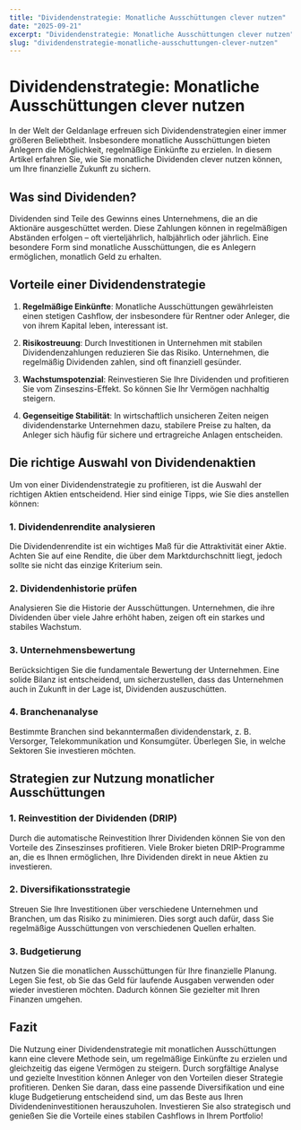```yaml
---
title: "Dividendenstrategie: Monatliche Ausschüttungen clever nutzen"
date: "2025-09-21"
excerpt: "Dividendenstrategie: Monatliche Ausschüttungen clever nutzen"
slug: "dividendenstrategie-monatliche-ausschuttungen-clever-nutzen"
---
```


# Dividendenstrategie: Monatliche Ausschüttungen clever nutzen

In der Welt der Geldanlage erfreuen sich Dividendenstrategien einer immer größeren Beliebtheit. Insbesondere monatliche Ausschüttungen bieten Anlegern die Möglichkeit, regelmäßige Einkünfte zu erzielen. In diesem Artikel erfahren Sie, wie Sie monatliche Dividenden clever nutzen können, um Ihre finanzielle Zukunft zu sichern.

## Was sind Dividenden?

Dividenden sind Teile des Gewinns eines Unternehmens, die an die Aktionäre ausgeschüttet werden. Diese Zahlungen können in regelmäßigen Abständen erfolgen – oft vierteljährlich, halbjährlich oder jährlich. Eine besondere Form sind monatliche Ausschüttungen, die es Anlegern ermöglichen, monatlich Geld zu erhalten.

## Vorteile einer Dividendenstrategie

1. **Regelmäßige Einkünfte**: Monatliche Ausschüttungen gewährleisten einen stetigen Cashflow, der insbesondere für Rentner oder Anleger, die von ihrem Kapital leben, interessant ist.
   
2. **Risikostreuung**: Durch Investitionen in Unternehmen mit stabilen Dividendenzahlungen reduzieren Sie das Risiko. Unternehmen, die regelmäßig Dividenden zahlen, sind oft finanziell gesünder.

3. **Wachstumspotenzial**: Reinvestieren Sie Ihre Dividenden und profitieren Sie vom Zinseszins-Effekt. So können Sie Ihr Vermögen nachhaltig steigern.

4. **Gegenseitige Stabilität**: In wirtschaftlich unsicheren Zeiten neigen dividendenstarke Unternehmen dazu, stabilere Preise zu halten, da Anleger sich häufig für sichere und ertragreiche Anlagen entscheiden.

## Die richtige Auswahl von Dividendenaktien

Um von einer Dividendenstrategie zu profitieren, ist die Auswahl der richtigen Aktien entscheidend. Hier sind einige Tipps, wie Sie dies anstellen können:

### 1. Dividendenrendite analysieren

Die Dividendenrendite ist ein wichtiges Maß für die Attraktivität einer Aktie. Achten Sie auf eine Rendite, die über dem Marktdurchschnitt liegt, jedoch sollte sie nicht das einzige Kriterium sein.

### 2. Dividendenhistorie prüfen

Analysieren Sie die Historie der Ausschüttungen. Unternehmen, die ihre Dividenden über viele Jahre erhöht haben, zeigen oft ein starkes und stabiles Wachstum.

### 3. Unternehmensbewertung

Berücksichtigen Sie die fundamentale Bewertung der Unternehmen. Eine solide Bilanz ist entscheidend, um sicherzustellen, dass das Unternehmen auch in Zukunft in der Lage ist, Dividenden auszuschütten.

### 4. Branchenanalyse

Bestimmte Branchen sind bekanntermaßen dividendenstark, z. B. Versorger, Telekommunikation und Konsumgüter. Überlegen Sie, in welche Sektoren Sie investieren möchten.

## Strategien zur Nutzung monatlicher Ausschüttungen

### 1. Reinvestition der Dividenden (DRIP)

Durch die automatische Reinvestition Ihrer Dividenden können Sie von den Vorteile des Zinseszinses profitieren. Viele Broker bieten DRIP-Programme an, die es Ihnen ermöglichen, Ihre Dividenden direkt in neue Aktien zu investieren.

### 2. Diversifikationsstrategie

Streuen Sie Ihre Investitionen über verschiedene Unternehmen und Branchen, um das Risiko zu minimieren. Dies sorgt auch dafür, dass Sie regelmäßige Ausschüttungen von verschiedenen Quellen erhalten.

### 3. Budgetierung

Nutzen Sie die monatlichen Ausschüttungen für Ihre finanzielle Planung. Legen Sie fest, ob Sie das Geld für laufende Ausgaben verwenden oder wieder investieren möchten. Dadurch können Sie gezielter mit Ihren Finanzen umgehen.

## Fazit

Die Nutzung einer Dividendenstrategie mit monatlichen Ausschüttungen kann eine clevere Methode sein, um regelmäßige Einkünfte zu erzielen und gleichzeitig das eigene Vermögen zu steigern. Durch sorgfältige Analyse und gezielte Investition können Anleger von den Vorteilen dieser Strategie profitieren. Denken Sie daran, dass eine passende Diversifikation und eine kluge Budgetierung entscheidend sind, um das Beste aus Ihren Dividendeninvestitionen herauszuholen. Investieren Sie also strategisch und genießen Sie die Vorteile eines stabilen Cashflows in Ihrem Portfolio!
